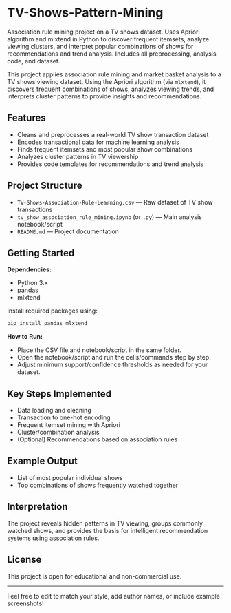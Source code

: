 # TV-Shows-Pattern-Mining
Association rule mining project on a TV shows dataset. Uses Apriori algorithm and mlxtend in Python to discover frequent itemsets, analyze viewing clusters, and interpret popular combinations of shows for recommendations and trend analysis. Includes all preprocessing, analysis code, and dataset.


This project applies association rule mining and market basket analysis to a TV shows viewing dataset. Using the Apriori algorithm (via `mlxtend`), it discovers frequent combinations of shows, analyzes viewing trends, and interprets cluster patterns to provide insights and recommendations.

## Features

- Cleans and preprocesses a real-world TV show transaction dataset
- Encodes transactional data for machine learning analysis
- Finds frequent itemsets and most popular show combinations
- Analyzes cluster patterns in TV viewership
- Provides code templates for recommendations and trend analysis

## Project Structure

- `TV-Shows-Association-Rule-Learning.csv` — Raw dataset of TV show transactions
- `tv_show_association_rule_mining.ipynb` (or `.py`) — Main analysis notebook/script
- `README.md` — Project documentation

## Getting Started

**Dependencies:**
- Python 3.x
- pandas
- mlxtend

Install required packages using:
```bash
pip install pandas mlxtend
```

**How to Run:**
- Place the CSV file and notebook/script in the same folder.
- Open the notebook/script and run the cells/commands step by step.
- Adjust minimum support/confidence thresholds as needed for your dataset.

## Key Steps Implemented

- Data loading and cleaning
- Transaction to one-hot encoding
- Frequent itemset mining with Apriori
- Cluster/combination analysis
- (Optional) Recommendations based on association rules

## Example Output

- List of most popular individual shows
- Top combinations of shows frequently watched together

## Interpretation

The project reveals hidden patterns in TV viewing, groups commonly watched shows, and provides the basis for intelligent recommendation systems using association rules.

## License

This project is open for educational and non-commercial use.

***

Feel free to edit to match your style, add author names, or include example screenshots!
